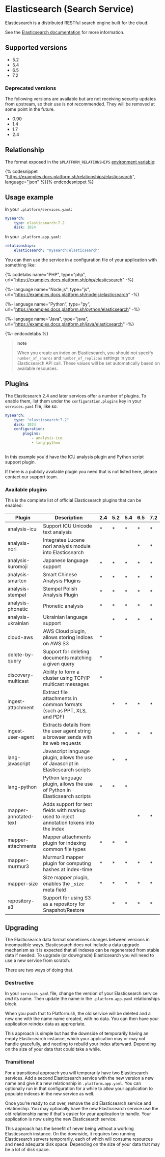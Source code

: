 # Elasticsearch (Search Service)

Elasticsearch is a distributed RESTful search engine built for the cloud.

See the [Elasticsearch documentation](https://www.elastic.co/guide/en/elasticsearch/reference/current/index.html) for more information.

## Supported versions

* 5.2
* 5.4
* 6.5
* 7.2

### Deprecated versions

The following versions are available but are not receiving security updates from upstream, so their use is not recommended. They will be removed at some point in the future.

* 0.90
* 1.4
* 1.7
* 2.4

## Relationship

The format exposed in the `$PLATFORM_RELATIONSHIPS` [environment variable](/development/variables.md#platformsh-provided-variables):

{% codesnippet "https://examples.docs.platform.sh/relationships/elasticsearch", language="json" %}{% endcodesnippet %}

## Usage example

In your `.platform/services.yaml`:

```yaml
mysearch:
    type: elasticsearch:7.2
    disk: 1024
```

In your `.platform.app.yaml`:

```yaml
relationships:
    elasticsearch: "mysearch:elasticsearch"
```

You can then use the service in a configuration file of your application with something like:

{% codetabs name="PHP", type="php", url="https://examples.docs.platform.sh/php/elasticsearch" -%}

{%- language name="Node.js", type="js", url="https://examples.docs.platform.sh/nodejs/elasticsearch" -%}

{%- language name="Python", type="py", url="https://examples.docs.platform.sh/python/elasticsearch" -%}

{%- language name="Java", type="java", url="https://examples.docs.platform.sh/java/elasticsearch" -%}

{%- endcodetabs %}


> **note**
>
> When you create an index on Elasticsearch, you should not specify `number_of_shards` and `number_of_replicas` settings in your Elasticsearch API call. These values will be set automatically based on available resources.


## Plugins

The Elasticsearch 2.4 and later services offer a number of plugins.  To enable them, list them under the `configuration.plugins` key in your `services.yaml` file, like so:

```yaml
mysearch:
    type: "elasticsearch:7.2"
    disk: 1024
    configuration:
        plugins:
            - analysis-icu
            - lang-python
            
```

In this example you'd have the ICU analysis plugin and Python script support plugin.

If there is a publicly available plugin you need that is not listed here, please contact our support team.

### Available plugins

This is the complete list of official Elasticsearch plugins that can be enabled:

| Plugin                | Description                                                                               | 2.4 | 5.2 | 5.4 | 6.5 | 7.2 |
|-----------------------|-------------------------------------------------------------------------------------------|-----|-----|-----|-----|-----|
| analysis-icu          | Support ICU Unicode text analysis                                                         | *   | *   | *   | *   | *   |
| analysis-nori         | Integrates Lucene nori analysis module into Elasticsearch                                 |     |     |     | *   | *   |
| analysis-kuromoji     | Japanese language support                                                                 | *   | *   | *   | *   | *   |
| analysis-smartcn      | Smart Chinese Analysis Plugins                                                            | *   | *   | *   | *   | *   |
| analysis-stempel      | Stempel Polish Analysis Plugin                                                            | *   | *   | *   | *   | *   |
| analysis-phonetic     | Phonetic analysis                                                                         | *   | *   | *   | *   | *   |
| analysis-ukrainian    | Ukrainian language support                                                                |     | *   | *   | *   | *   |
| cloud-aws             | AWS Cloud plugin, allows storing indices on AWS S3                                        | *   |     |     |     |     |
| delete-by-query       | Support for deleting documents matching a given query                                     | *   |     |     |     |     |
| discovery-multicast   | Ability to form a cluster using TCP/IP multicast messages                                 | *   |     |     |     |     |
| ingest-attachment     | Extract file attachments in common formats (such as PPT, XLS, and PDF)                    |     | *   | *   | *   | *   |
| ingest-user-agent     | Extracts details from the user agent string a browser sends with its web requests         |     | *   | *   | *   | *   |
| lang-javascript       | Javascript language plugin, allows the use of Javascript in Elasticsearch scripts         |     | *   | *   |     |     |
| lang-python           | Python language plugin, allows the use of Python in Elasticsearch scripts                 | *   | *   | *   |     |     |
| mapper-annotated-text | Adds support for text fields with markup used to inject annotation tokens into the index  |     |     |     | *   | *   |
| mapper-attachments    | Mapper attachments plugin for indexing common file types                                  | *   | *   | *   |     |     |
| mapper-murmur3        | Murmur3 mapper plugin for computing hashes at index-time                                  | *   | *   | *   | *   | *   |
| mapper-size           | Size mapper plugin, enables the `_size` meta field                                        | *   | *   | *   | *   | *   |
| repository-s3         | Support for using S3 as a repository for Snapshot/Restore                                 |     | *   | *   | *   | *   |

## Upgrading

The Elasticsearch data format sometimes changes between versions in incompatible ways.  Elasticsearch does not include a data upgrade mechanism as it is expected that all indexes can be regenerated from stable data if needed.  To upgrade (or downgrade) Elasticsearch you will need to use a new service from scratch.

There are two ways of doing that.

### Destructive

In your `services.yaml` file, change the version of your Elasticsearch service *and* its name.  Then update the name in the `.platform.app.yaml` relationships block.

When you push that to Platform.sh, the old service will be deleted and a new one with the name name created, with no data.  You can then have your application reindex data as appropriate.

This approach is simple but has the downside of temporarily having an empty Elasticsearch instance, which your application may or may not handle gracefully, and needing to rebuild your index afterward.  Depending on the size of your data that could take a while.

### Transitional

For a transitional approach you will temporarily have two Elasticsearch services.  Add a second Elasticsearch service with the new version a new name and give it a new relationship in `.platform.app.yaml`.  You can optionally run in that configuration for a while to allow your application to populate indexes in the new service as well.

Once you're ready to cut over, remove the old Elasticsearch service and relationship.  You may optionally have the new Elasticsearch service use the old relationship name if that's easier for your application to handle.  Your application is now using the new Elasticsearch service.

This approach has the benefit of never being without a working Elasticsearch instance.  On the downside, it requires two running Elasticsearch servers temporarily, each of which will consume resources and need adequate disk space.  Depending on the size of your data that may be a lot of disk space.

